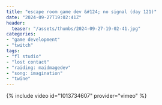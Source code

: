 ```yaml
---
title: "escape room game dev &#124; no signal (day 121)"
date: "2024-09-27T19:02:41Z"
header:
  teaser: "/assets/thumbs/2024-09-27-19-02-41.jpg"
categories:
- "game development"
- "twitch"
tags:
- "fl studio"
- "lost contact"
- "raiding: maidmagedev"
- "song: imagination"
- "twine"
---
```

{% include video id="1013734607" provider="vimeo" %}
